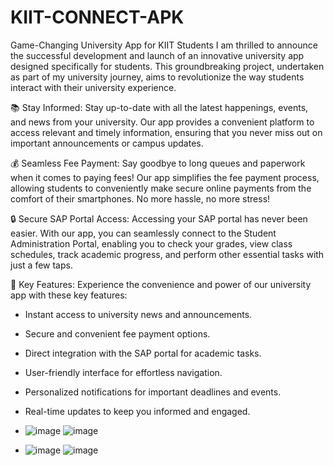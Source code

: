 # KIIT-CONNECT-APK
Game-Changing University App for  KIIT Students
I am thrilled to announce the successful development and launch of an innovative university app designed specifically for students. This groundbreaking project, undertaken as part of my university journey, aims to revolutionize the way students interact with their university experience.

📚 Stay Informed:
Stay up-to-date with all the latest happenings, events, and news from your university. Our app provides a convenient platform to access relevant and timely information, ensuring that you never miss out on important announcements or campus updates.

💰 Seamless Fee Payment:
Say goodbye to long queues and paperwork when it comes to paying fees! Our app simplifies the fee payment process, allowing students to conveniently make secure online payments from the comfort of their smartphones. No more hassle, no more stress!

🔒 Secure SAP Portal Access:
Accessing your SAP portal has never been easier. With our app, you can seamlessly connect to the Student Administration Portal, enabling you to check your grades, view class schedules, track academic progress, and perform other essential tasks with just a few taps.

🌟 Key Features:
Experience the convenience and power of our university app with these key features:
- Instant access to university news and announcements.
- Secure and convenient fee payment options.
- Direct integration with the SAP portal for academic tasks.
- User-friendly interface for effortless navigation.
- Personalized notifications for important deadlines and events.
- Real-time updates to keep you informed and engaged.

- ![image](https://github.com/user-attachments/assets/38b425fc-b03c-47e6-b630-9b9f86e4f1f7)    ![image](https://github.com/user-attachments/assets/70d8a9a9-17b4-464a-bd50-48f10398aba6)

- ![image](https://github.com/user-attachments/assets/7a02a99f-7f9b-4707-8633-8b83e2f39796)    ![image](https://github.com/user-attachments/assets/b6abc2e1-529d-4b71-94b5-4def43b912bd)






